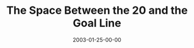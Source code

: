 ---
layout: message
category: message
series: "The Space Between"
title: "The Space Between the 20 and the Goal Line"
date: 2003-01-25-00-00
message_id: 245
audio-description: "We've somehow lost that healthy space between sanity and our maximum limits."
audio: "http://s3.amazonaws.com/crossroadsaudiomessages/Between+the+20+and+the+Goal.mp3"
audio-title: "The Space Between the 20 and the Goal Line"
audio-duration: "39:01"
---